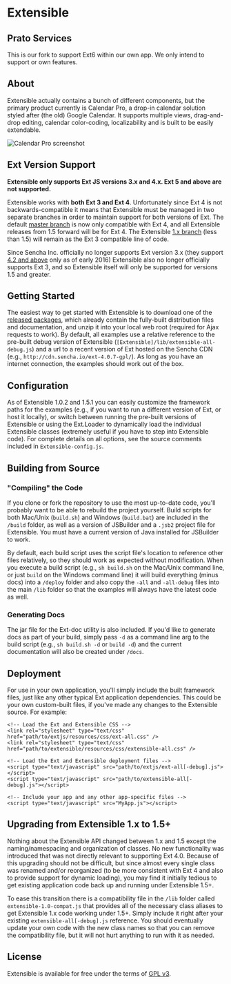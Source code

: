 # Extensible

## Prato Services
This is our fork to support Ext6 within our own app.
We only intend to support or own features. 

## About

Extensible actually contains a bunch of different components, but the primary product currently is Calendar Pro, a drop-in calendar solution styled after (the old) Google Calendar. It supports multiple views, drag-and-drop editing, calendar color-coding, localizability and is built to be easily extendable.

![Calendar Pro screenshot](http://ext.ensible.com/images/home-screenshot.gif)

## Ext Version Support

**Extensible only supports Ext JS versions 3.x and 4.x. Ext 5 and above are not supported.**

Extensible works with **both Ext 3 and Ext 4**. Unfortunately since Ext 4 is not backwards-compatible it means that Extensible must be managed in two separate branches in order to maintain support for both versions of Ext. The default [master branch](https://github.com/bmoeskau/Extensible) is now only compatible with Ext 4, and all Extensible releases from 1.5 forward will be for Ext 4. The Extensible [1.x branch](https://github.com/bmoeskau/Extensible/tree/1.x) (less than 1.5) will remain as the Ext 3 compatible line of code.

Since Sencha Inc. officially no longer supports Ext version 3.x (they support <a href="https://www.sencha.com/support/faqs/">4.2 and above</a> only as of early 2016) Extensible also no longer officially supports Ext 3, and so Extensible itself will only be supported for versions 1.5 and greater.

## Getting Started

The easiest way to get started with Extensible is to download one of the [released packages](http://ext.ensible.com/products/calendar/download/), which already contain the fully-built distribution files and documentation, and unzip it into your local web root (required for Ajax requests to work). By default, all examples use a relative reference to the pre-built debug version of Extensible (`[Extensible]/lib/extensible-all-debug.js`) and a url to a recent version of Ext hosted on the Sencha CDN (e.g., `http://cdn.sencha.io/ext-4.0.7-gpl/`). As long as you have an internet connection, the examples should work out of the box.

## Configuration

As of Extensible 1.0.2 and 1.5.1 you can easily customize the framework paths for the examples (e.g., if you want to run a different version of Ext, or host it locally), or switch between running the pre-built versions of Extensible or using the Ext.Loader to dynamically load the individual Extensible classes (extremely useful if you have to step into Extensible code). For complete details on all options, see the source comments included in `Extensible-config.js`.

## Building from Source

### "Compiling" the Code

If you clone or fork the repository to use the most up-to-date code, you'll probably want to be able to rebuild the project yourself. Build scripts for both Mac/Unix (`build.sh`) and Windows (`build.bat`) are included in the `/build` folder, as well as a version of JSBuilder and a `.jsb2` project file for Extensible.  You must have a current version of Java installed for JSBuilder to work.

By default, each build script uses the script file's location to reference other files relatively, so they should work as expected without modification. When you execute a build script (e.g., `sh build.sh` on the Mac/Unix command line, or just `build` on the Windows command line) it will build everything (minus docs) into a `/deploy` folder and also copy the `-all` and `-all-debug` files into the main `/lib` folder so that the examples will always have the latest code as well.

### Generating Docs

The jar file for the Ext-doc utility is also included.  If you'd like to generate docs as part of your build, simply pass `-d` as a command line arg to the build script (e.g., `sh build.sh -d` or `build -d`) and the current documentation will also be created under `/docs`.

## Deployment

For use in your own application, you'll simply include the built framework files, just like any other typical Ext application dependencies. This could be your own custom-built files, if you've made any changes to the Extensible source. For example:

    <!-- Load the Ext and Extensible CSS -->
    <link rel="stylesheet" type="text/css" href="path/to/extjs/resources/css/ext-all.css" />
    <link rel="stylesheet" type="text/css" href="path/to/extensible/resources/css/extensible-all.css" />

    <!-- Load the Ext and Extensible deployment files -->
    <script type="text/javascript" src="path/to/extjs/ext-all[-debug].js"></script>
    <script type="text/javascript" src="path/to/extensible-all[-debug].js"></script>

    <!-- Include your app and any other app-specific files -->
    <script type="text/javascript" src="MyApp.js"></script>

## Upgrading from Extensible 1.x to 1.5+

Nothing about the Extensible API changed between 1.x and 1.5 except the naming/namespacing and organization of classes. No new functionality was introduced that was not directly relevant to supporting Ext 4.0. Because of this upgrading should not be difficult, but since almost every single class was renamed and/or reorganized (to be more consistent with Ext 4 and also to provide support for dynamic loading), you may find it initially tedious to get existing application code back up and running under Extensible 1.5+.

To ease this transition there is a compatibility file in the `/lib` folder called `extensible-1.0-compat.js` that provides all of the necessary class aliases to get Extensible 1.x code working under 1.5+. Simply include it right after your existing `extensible-all[-debug].js` reference. You should eventually update your own code with the new class names so that you can remove the compatibility file, but it will not hurt anything to run with it as needed.

## License

Extensible is available for free under the terms of [GPL v3](gpl-v3.txt).

